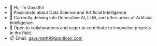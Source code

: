 - 👋 Hi, I’m Gayathri
- 👀 Passionate about Data Science and Artificial Intelligence.
- 🌱 Currently delving into Generative AI, LLM, and other areas of Artificial Intelligence.
- 💞️ Open to collaborations and eager to contribute to innovative projects in the field.     
- 📫 Email: gayumath99@outlook.com
  
  


<!---
gayusri-ds/gayusri-ds is a ✨ special ✨ repository because its `README.md` (this file) appears on your GitHub profile.
You can click the Preview link to take a look at your changes.
--->
